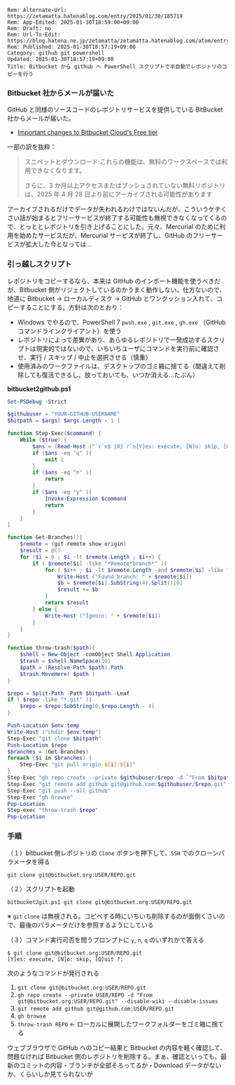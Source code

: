 ```header
Rem: Alternate-Url: https://zetamatta.hatenablog.com/entry/2025/01/30/185719
Rem: App-Edited: 2025-01-30T18:59:00+09:00
Rem: Draft: no
Rem: Url-To-Edit: https://blog.hatena.ne.jp/zetamatta/zetamatta.hatenablog.com/atom/entry/6802418398324431727
Rem: Published: 2025-01-30T18:57:19+09:00
Category: github git powershell
Updated: 2025-01-30T18:57:19+09:00
Title: Bitbucket から github へ PowerShell スクリプトで半自動でレポジトリのコピーを行う
```
### Bitbucket 社からメールが届いた

GitHub と同様のソースコードのレポジトリサービスを提供している BitBucket 社からメールが届いた。

+ [Important changes to Bitbucket Cloud's Free tier](https://view.e.atlassian.com/?qs=6638b60318609cd4707d6994b19988a2e1c7d108f012b2e6bfe84a33926d4218ed88b3f1504853f33229d99553dd56b395134b8de8b070c1405727add70448988396c843f634818b)

一部の訳を抜粋：

> スニペットとダウンロード:これらの機能は、無料のワークスペースでは利用できなくなります。
>
> さらに、3 か月以上アクセスまたはプッシュされていない無料リポジトリは、2025 年 4 月 28 日より前にアーカイブされる可能性があります

アーカイブされるだけでデータが失われるわけではないんだが、こういうケチくさい話が始まるとフリーサービスが終了する可能性も無視できなくなってくるので、とっととレポジトリを引き上げることにした。元々、Mercurial のために利用を始めたサービスだが、Mercurial サービスが終了し、GitHub のフリーサービスが拡大した今となっては…

### 引っ越しスクリプト

レポジトリをコピーするなら、本来は GitHub のインポート機能を使うべきだが、Bitbucket 側がリジェクトしているのかうまく動作しない。仕方ないので、地道に Bitbucket → ローカルディスク → GitHub とワンクッション入れて、コピーすることにする。方針は次のとおり：

+ Windows でやるので、PowerShell 7 `pwsh.exe` , `git.exe` , `gh.exe` （GitHub コマンドラインクライアント）を使う
+ レポジトリによって差異があり、あらゆるレポジトリで一発成功するスクリプトは現実的ではないので、いちいちユーザにコマンドを実行前に確認させ、実行 / スキップ / 中止を選択させる（慎重）
+ 使用済みのワークファイルは、デスクトップのゴミ箱に捨てる（間違えて削除しても復活できるし、放っておいても、いつか消える…たぶん）

**bitbucket2github.ps1**

```ps1
Set-PSDebug -Strict

$githubuser = "YOUR-GITHUB-USERNAME"
$bitpath = $args[ $args.Length - 1 ]

function Step-Exec($command) {
    While ($true) {
        $ans = (Read-Host ("`r`n$ {0}`r`n[Y]es: execute, [N]o: skip, [Q]uit ?" -f $command))
        if ($ans -eq "q" ){
            exit 1
        }
        if ($ans -eq "n" ){
            return
        }
        if ($ans -eq "y" ){
            Invoke-Expression $command
            return
        }
    }
}

function Get-Branches(){
    $remote = (git remote show origin)
    $result = @()
    for ($i = 0 ; $i -lt $remote.Length ; $i++) {
        if ( $remote[$i] -like "*Remote*branch*" ){
            for ( $i++ ; $i -lt $remote.Length -and $remote[$i] -like "    *" ; $i++ ){
                Write-Host ("Found branch: " + $remote[$i])
                $b = $remote[$i].SubString(4).Split()[0]
                $result += $b
            }
            return $result
        } else {
            Write-Host ("Ignore: " + $remote[$i])
        }
    }
}

function throw-trash($path){
    $shell = New-Object -comObject Shell.Application
    $trash = $shell.NameSpace(10)
    $path = (Resolve-Path $path).Path
    $trash.MoveHere( $path )
}

$repo = Split-Path -Path $bitpath -Leaf
if ( $repo -like "*.git" ){
    $repo = $repo.SubString(0,$repo.Length - 4)
}

Push-Location $env:temp
Write-Host ("chdir $env:temp")
Step-Exec "git clone $bitpath"
Push-Location $repo
$branches = (Get-Branches)
foreach ($i in $branches) {
    Step-Exec "git pull origin ${i}:${i}"
}
Step-Exec "gh repo create --private $githubuser/$repo -d `"From $bitpath`" --disable-wiki --disable-issues"
Step-Exec "git remote add github git@github.com:$githubuser/$repo.git"
Step-Exec "git push --all github"
Step-Exec "gh browse"
Pop-Location
Step-exec "throw-trash $repo"
Pop-Location
```

### 手順

（１）bitbucket 側レポジトリの `Clone` ボタンを押下して、`SSH` でのクローンパラメータを得る

```
git clone git@bitbucket.org:USER/REPO.git
```

（２）スクリプトを起動

```
bitbucket2git.ps1 git clone git@bitbucket.org:USER/REPO.git
```

※ `git` `clone` は無視される。コピペする時にいちいち削除するのが面倒くさいので、最後のパラメータだけを参照するようにしている

（３）コマンド実行可否を問うプロンプトに `y`, `n`, `q` のいずれかで答える

```
$ git clone git@bitbucket.org:USER/REPO.git
[Y]es: execute, [N]o: skip, [Q]uit ?:
```

次のようなコマンドが発行される

1. `git clone git@bitbucket.org:USER/REPO.git`
2. `gh repo create --private USER/REPO -d "From git@bitbucket.org:USER/REPO.git" --disable-wiki --disable-issues`
3. `git remote add github git@github.com:USER/REPO.git`
4. `gh browse`
5. `throw-trash REPO` ← ローカルに展開したワークフォルダーをゴミ箱に捨てる

ウェブブラウザで GitHub へのコピー結果と Bitbucket の内容を軽く確認して、問題なければ Bitbucket 側のレポジトリを削除する。まぁ、確認といっても、最新のコミットの内容・ブランチが全部そろってるか・Download データがないか、くらいしか見てられないが
